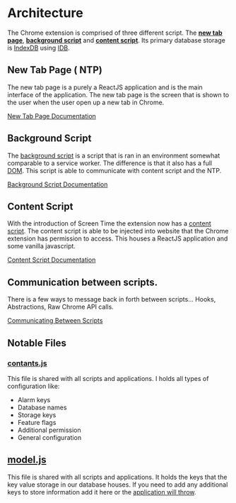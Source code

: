 # Architecture

The Chrome extension is comprised of three different script. The **[new tab page](../src/index.js)**, **[background script](../src/background.js)** and **[content script](../src/content.js)**. Its primary database storage is [IndexDB](https://developer.mozilla.org/en-US/docs/Web/API/IndexedDB_API) using [IDB](https://www.npmjs.com/package/idb).

## New Tab Page ( NTP)

The new tab page is a purely a ReactJS application and is the main interface of the application. The new tab page is the screen that is shown to the user when the user open up a new tab in Chrome.

[New Tab Page Documentation](./new-tab-page.md)

## Background Script

The [background script](https://developer.chrome.com/extensions/background_pages) is a script that is ran in an environment somewhat comparable to a service worker. The difference is that it also has a full [DOM](https://www.w3.org/TR/WD-DOM/introduction.html). This script is able to communicate with content script and the NTP.

[Background Script Documentation](./background-script.md)

## Content Script

With the introduction of Screen Time the extension now has a [content script](https://developer.chrome.com/extensions/content_scripts). The content script is able to be injected into website that the Chrome extension has permission to access. This houses a ReactJS application and some vanilla javascript.

[Content Script Documentation](./content-script.md)

## Communication between scripts.

There is a few ways to message back in forth between scripts... Hooks, Abstractions, Raw Chrome API calls.

[Communicating Between Scripts](./messaging.md)

## Notable Files

### [contants.js](../src/constants.js)

This file is shared with all scripts and applications. I holds all types of configuration like:

- Alarm keys
- Database names
- Storage keys
- Feature flags
- Additional permission
- General configuration

## [model.js](../src/model.js)

This file is shared with all scripts and applications. It holds the keys that the key value storage in our database houses. If you need to add any additional keys to store information add it here or the [application will throw](../src/background/storage/storage.js#L16-18).
